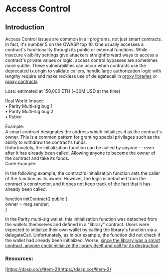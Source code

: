 # Access Control

## Introduction

Access Control issues are common in all programs, not just smart contracts. In fact, it's number 5 on the OWASP top 10. One usually accesses a contract's functionality through its public or external functions. While insecure visibility settings give attackers straightforward ways to access a contract's private values or logic, access control bypasses are sometimes more subtle. These vulnerabilities can occur when contracts use the deprecated tx.origin to validate callers, handle large authorization logic with lengthy require and make reckless use of delegatecall in [proxy libraries](https://blog.openzeppelin.com/proxy-libraries-in-solidity-79fbe4b970fd/) or [proxy contracts](https://blog.indorse.io/ethereum-upgradeable-smart-contract-strategies-456350d0557c).

Loss: estimated at 150,000 ETH \(~30M USD at the time\)

Real World Impact:  
• Parity Multi-sig bug 1  
• Parity Multi-sig bug 2  
• Rubixi

Example:  
A smart contract designates the address which initializes it as the contract's owner. This is a common pattern for granting special privileges such as the ability to withdraw the contract's funds.  
Unfortunately, the initialization function can be called by anyone — even after it has already been called. Allowing anyone to become the owner of the contract and take its funds.  
Code Example:

In the following example, the contract's initialization function sets the caller of the function as its owner. However, the logic is detached from the contract's constructor, and it does not keep track of the fact that it has already been called.

function initContract\(\) public {  
 owner = msg.sender;  
}

In the Parity multi-sig wallet, this initialization function was detached from the wallets themselves and defined in a "library" contract. Users were expected to initialize their own wallet by calling the library's function via a delegateCall. Unfortunately, as in our example, the function did not check if the wallet had already been initialized. Worse, [since the library was a smart contract, anyone could initialize the library itself and call for its destruction](https://github.com/paritytech/parity-ethereum/issues/6995#issuecomment-342409816).

### Resources:

[https://dasp.co/\#item-2](https://dasp.co/#item-2)

